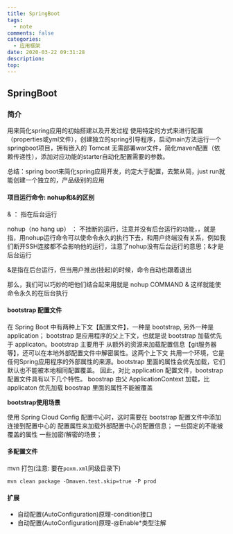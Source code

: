 ```yaml
---
title: SpringBoot
tags:
  - note
comments: false
categories:
  - 应用框架
date: 2020-03-22 09:31:28
description:
top:
---
```


## SpringBoot

### 简介

用来简化spring应用的初始搭建以及开发过程 使用特定的方式来进行配置（properties或yml文件），创建独立的spring引导程序，启动main方法运行一个springboot项目，拥有嵌入的 Tomcat 无需部署war文件，简化maven配置（依赖传递性），添加对应功能的starter自动化配置需要的参数。

总结：spring boot来简化spring应用开发，约定大于配置，去繁从简，just run就能创建一个独立的，产品级别的应用

#### 项目运行命令: nohup和&的区别

& ： 指在后台运行

nohup（no hang up） ： 不挂断的运行，注意并没有后台运行的功能，，就是指，用nohup运行命令可以使命令永久的执行下去，和用户终端没有关系，例如我们断开SSH连接都不会影响他的运行，注意了nohup没有后台运行的意思；&才是后台运行

&是指在后台运行，但当用户推出(挂起)的时候，命令自动也跟着退出

那么，我们可以巧妙的吧他们结合起来用就是
nohup COMMAND &
这样就能使命令永久的在后台执行

#### bootstrap 配置文件

在 Spring Boot 中有两种上下文【配置文件】，一种是 bootstrap, 另外一种是 application；
bootstrap 是应用程序的父上下文，也就是说 bootstrap 加载优先于 applicaton。bootstrap 主要用于
从额外的资源来加载配置信息【git服务器等】，还可以在本地外部配置文件中解密属性。这两个上下文
共用一个环境，它是任何Spring应用程序的外部属性的来源。bootstrap 里面的属性会优先加载，它们
默认也不能被本地相同配置覆盖。
因此，对比 application 配置文件，bootstrap 配置文件具有以下几个特性。
boostrap 由父 ApplicationContext 加载，比 applicaton 优先加载
boostrap 里面的属性不能被覆盖

**bootstrap使用场景**

使用 Spring Cloud Config 配置中心时，这时需要在 bootstrap 配置文件中添加连接到配置中心的
配置属性来加载外部配置中心的配置信息；
一些固定的不能被覆盖的属性
一些加密/解密的场景；

#### 多配置文件

mvn 打包(注意: 要在`poxm.xml`同级目录下)

```
mvn clean package -Dmaven.test.skip=true -P prod
```

#### 扩展

* 自动配置(AutoConfiguration)原理-condition接口
* 自动配置(AutoConfiguration)原理-@Enable*类型注解
